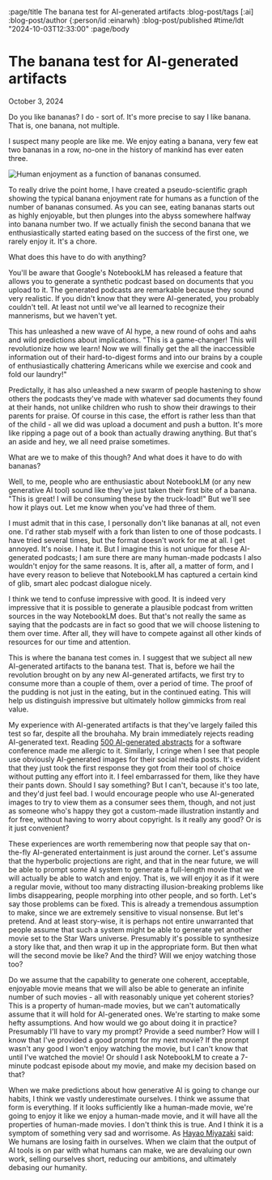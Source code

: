 :page/title The banana test for AI-generated artifacts
:blog-post/tags [:ai]
:blog-post/author {:person/id :einarwh}
:blog-post/published #time/ldt "2024-10-03T12:33:00"
:page/body

# The banana test for AI-generated artifacts

<p class="blog-post-date">October 3, 2024</p>

Do you like bananas? I do - sort of. It's more precise to say I like banana. That is, one banana, not multiple.

I suspect many people are like me. We enjoy eating a banana, very few eat two bananas in a row, no-one in the history of mankind has ever eaten three.

![Human enjoyment as a function of bananas consumed.](/svg/banana-enjoyment.svg)

To really drive the point home, I have created a pseudo-scientific graph showing the typical banana enjoyment rate for humans as a function of the number of bananas consumed. As you can see, eating bananas starts out as highly enjoyable, but then plunges into the abyss somewhere halfway into banana number two. If we actually finish the second banana that we enthusiastically started eating based on the success of the first one, we rarely enjoy it. It's a chore.

What does this have to do with anything?

You'll be aware that Google's NotebookLM has released a feature that allows you to generate a synthetic podcast based on documents that you upload to it. The generated podcasts are remarkable because they sound very realistic. If you didn't know that they were AI-generated, you probably couldn't tell. At least not until we've all learned to recognize their mannerisms, but we haven't yet.

This has unleashed a new wave of AI hype, a new round of oohs and aahs and wild predictions about implications. "This is a game-changer! This will revolutionize how we learn! Now we will finally get the all the inaccessible information out of their hard-to-digest forms and into our brains by a couple of enthusiastically chattering Americans while we exercise and cook and fold our laundry!"

Predictally, it has also unleashed a new swarm of people hastening to show others the podcasts they've made with whatever sad documents they found at their hands, not unlike children who rush to show their drawings to their parents for praise. Of course in this case, the effort is rather less than that of the child - all we did was upload a document and push a button. It's more like ripping a page out of a book than actually drawing anything. But that's an aside and hey, we all need praise sometimes.

What are we to make of this though? And what does it have to do with bananas?

Well, to me, people who are enthusiastic about NotebookLM (or any new generative AI tool) sound like they've just taken their first bite of a banana. "This is great! I will be consuming these by the truck-load!" But we'll see how it plays out. Let me know when you've had three of them.

I must admit that in this case, I personally don't like bananas at all, not even one. I'd rather stab myself with a fork than listen to one of those podcasts. I have tried several times, but the format doesn't work for me at all. I get annoyed. It's noise. I hate it. But I imagine this is not unique for these AI-generated podcasts; I am sure there are many human-made podcasts I also wouldn't enjoy for the same reasons. It is, after all, a matter of form, and I have every reason to believe that NotebookLM has captured a certain kind of glib, smart alec podcast dialogue nicely.

I think we tend to confuse impressive with good. It is indeed very impressive that it is possible to generate a plausible podcast from written sources in the way NotebookLM does. But that's not really the same as saying that the podcasts are in fact so good that we will choose listening to them over time. After all, they will have to compete against all other kinds of resources for our time and attention.

This is where the banana test comes in. I suggest that we subject all new AI-generated artifacts to the banana test. That is, before we hail the revolution brought on by any new AI-generated artifacts, we first try to consume more than a couple of them, over a period of time. The proof of the pudding is not just in the eating, but in the continued eating. This will help us distinguish impressive but ultimately hollow gimmicks from real value.

My experience with AI-generated artifacts is that they've largely failed this test so far, despite all the brouhaha. My brain immediately rejects reading AI-generated text. Reading [500 AI-generated abstracts](https://www.youtube.com/watch?v=XhKcelV7DBo) for a software conference made me allergic to it. Similarly, I cringe when I see that people use obviously AI-generated images for their social media posts. It's evident that they just took the first response they got from their tool of choice without putting any effort into it. I feel embarrassed for them, like they have their pants down. Should I say something? But I can't, because it's too late, and they'd just feel bad. I would encourage people who use AI-generated images to try to view them as a consumer sees them, though, and not just as someone who's happy they got a custom-made illustration instantly and for free, without having to worry about copyright. Is it really any good? Or is it just convenient?

These experiences are worth remembering now that people say that on-the-fly AI-generated entertainment is just around the corner. Let's assume that the hyperbolic projections are right, and that in the near future, we will be able to prompt some AI system to generate a full-length movie that we will actually be able to watch and enjoy. That is, we will enjoy it as if it were a regular movie, without too many distracting illusion-breaking problems like limbs disappearing, people morphing into other people, and so forth. Let's say those problems can be fixed. This is already a tremendous assumption to make, since we are extremely sensitive to visual nonsense. But let's pretend. And at least story-wise, it is perhaps not entire unwarranted that people assume that such a system might be able to generate yet another movie set to the Star Wars universe. Presumably it's possible to synthesize a story like that, and then wrap it up in the appropriate form. But then what will the second movie be like? And the third? Will we enjoy watching those too?

Do we assume that the capability to generate one coherent, acceptable, enjoyable movie means that we will also be able to generate an infinite number of such movies - all with reasonably unique yet coherent stories? This is a property of human-made movies, but we can't automatically assume that it will hold for AI-generated ones. We're starting to make some hefty assumptions. And how would we go about doing it in practice? Presumably I'll have to vary my prompt? Provide a seed number? How will I know that I've provided a good prompt for my next movie? If the prompt wasn't any good I won't enjoy watching the movie, but I can't know that until I've watched the movie! Or should I ask NotebookLM to create a 7-minute podcast episode about my movie, and make my decision based on that?

When we make predictions about how generative AI is going to change our habits, I think we vastly underestimate ourselves. I think we assume that form is everything. If it looks sufficiently like a human-made movie, we're going to enjoy it like we enjoy a human-made movie, and it will have all the properties of human-made movies. I don't think this is true. And I think it is a symptom of something very sad and worrisome. As [Hayao Miyazaki](https://www.youtube.com/watch?v=ngZ0K3lWKRc) said: We humans are losing faith in ourselves. When we claim that the output of AI tools is on par with what humans can make, we are devaluing our own work, selling ourselves short, reducing our ambitions, and ultimately debasing our humanity.

